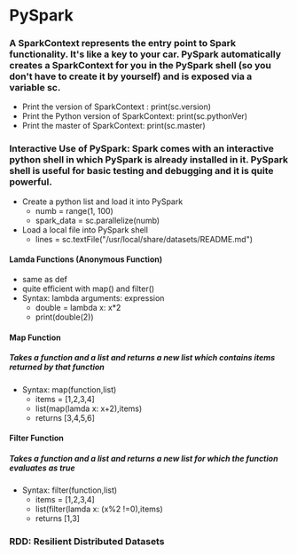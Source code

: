 # PySpark


### A SparkContext represents the entry point to Spark functionality. It's like a key to your car. PySpark automatically creates a SparkContext for you in the PySpark shell (so you don't have to create it by yourself) and is exposed via a variable sc.

* Print the version of SparkContext : print(sc.version)
* Print the Python version of SparkContext: print(sc.pythonVer)
* Print the master of SparkContext: print(sc.master)

### Interactive Use of PySpark: Spark comes with an interactive python shell in which PySpark is already installed in it. PySpark shell is useful for basic testing and debugging and it is quite powerful. 

* Create a python list and load it into PySpark
  * numb = range(1, 100)
  * spark_data = sc.parallelize(numb)
* Load a local file into PySpark shell
  * lines = sc.textFile("/usr/local/share/datasets/README.md")
  
#### Lamda Functions (Anonymous Function)

* same as def
* quite efficient with map() and filter()
* Syntax: lambda arguments: expression 
  * double = lambda x: x*2
  * print(double(2))

#### Map Function 
##### Takes a function and a list and returns a new list which contains items returned by that function 

* Syntax: map(function,list) 
  * items = [1,2,3,4]
  * list(map(lamda x: x+2),items)
  * returns [3,4,5,6]

#### Filter Function 
##### Takes a function and a list and returns a new list for which the function evaluates as true

* Syntax: filter(function,list)
  * items = [1,2,3,4]
  * list(filter(lamda x: (x%2 !=0),items)
  * returns [1,3]
  
### RDD: Resilient Distributed Datasets
